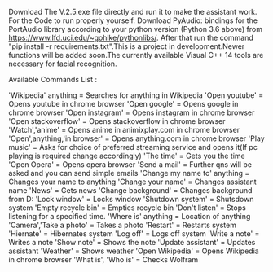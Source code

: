 Download The V.2.5.exe file directly and run it to make the assistant work. For the Code to run properly yourself. Download PyAudio: bindings for the PortAudio library according to your python version (Python 3.6 above) from https://www.lfd.uci.edu/~gohlke/pythonlibs/. After that run the command "pip install -r requirements.txt".This is a project in development.Newer functions will be added soon.The currently available Visual C++ 14 tools are necessary for facial recognition.

Available Commands List :

'Wikipedia' anything = Searches for anything in Wikipedia
'Open youtube' = Opens youtube in chrome browser
'Open google' = Opens google in chrome browser
'Open instagram' = Opens instagram in chrome browser
'Open stackoverflow' = Opens stackoverflow in chrome browser
'Watch','anime' = Opens anime in animixplay.com in chrome browser
'Open',anything,'in browser' = Opens anything.com in chrome browser
'Play music' = Asks for choice of preferred streaming service and opens it(If pc playing is required change accordingly)
'The time' = Gets you the time
'Open Opera' = Opens opera browser
'Send a mail' = Further qns will be asked and you can send simple emails
'Change my name to' anything = Changes your name to anything
'Change your name' = Changes assistant name
'News' = Gets news
'Change background' = Changes background from D:
'Lock window' = Locks window
'Shutdown system' = Shutsdown system
'Empty recycle bin' = Empties recycle bin
'Don't listen' = Stops listening for a specified time.
'Where is' anything = Location of anything
'Camera','Take a photo' = Takes a photo
'Restart' = Restarts system
'Hiernate' = Hibernates system
'Log off' = Logs off system
'Write a note' = Writes a note
'Show note' = Shows the note
'Update assistant' = Updates assistant
'Weather' = Shows weather
'Open Wikipedia' = Opens Wikipedia in chrome browser
'What is', 'Who is' = Checks Wolfram